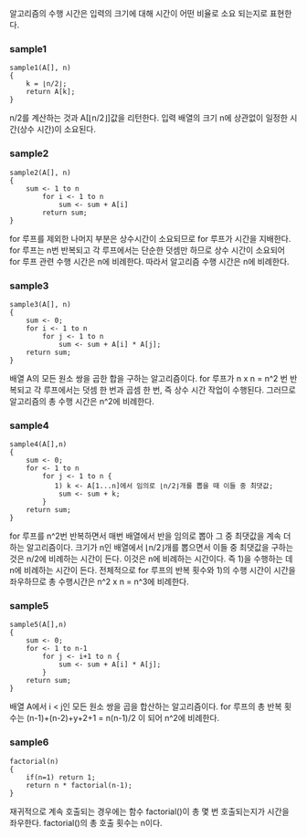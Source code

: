 알고리즘의 수행 시간은 입력의 크기에 대해 시간이 어떤 비율로 소요 되는지로 표현한다.


### sample1
```
sample1(A[], n)
{
    k = ⌊n/2⌋;
    return A[k];
}
```
n/2를 계산하는 것과 A[⌊n/2⌋]값을 리턴한다. 입력 배열의 크기 n에 상관없이 일정한 시간(상수 시간)이 소요된다.


### sample2
```
sample2(A[], n)
{ 
    sum <- 1 to n
        for i <- 1 to n
            sum <- sum + A[i]
        return sum;
}
```
for 루프를 제외한 나머지 부분은 상수시간이 소요되므로 for 루프가 시간을 지배한다. for 루프는 n번 반복되고 각 루프에서는 단순한 덧셈만 하므로 상수 시간이 소요되어 for 루프 관련 수행 시간은 n에 비례한다. 따라서 알고리즘 수행 시간은 n에 비례한다.


### sample3
```
sample3(A[], n)
{
    sum <- 0;
    for i <- 1 to n
        for j <- 1 to n
            sum <- sum + A[i] * A[j];
    return sum;
}
```

배열 A의 모든 원소 쌍을 곱한 합을 구하는 알고리즘이다. for 루프가 n x n = n^2 번 반복되고 각 루프에서는 덧셈 한 번과 곱셈 한 번, 즉 상수 시간 작업이 수행된다. 그러므로 알고리즘의 총 수행 시간은 n^2에 비례한다.


### sample4
```
sample4(A[],n)
{
    sum <- 0;
    for <- 1 to n
        for j <- 1 to n {
           1) k <- A[1...n]에서 임의로 ⌊n/2⌋개를 뽑을 때 이들 중 최댓값; 
            sum <- sum + k;
        }
    return sum;
}
```

for 루프를 n^2번 반복하면서 매번 배열에서 반을 임의로 뽑아 그 중 최댓값을 계속 더하는 알고리즘이다. 크기가 n인 배열에서 ⌊n/2⌋개를 뽑으면서 이들 중 최댓값을 구하는 것은 n/2에 비례하는 시간이 든다. 이것은 n에 비례하는 시간이다. 즉 1)을 수행하는 데 n에 비례하는 시간이 든다. 전체적으로 for 루프의 반복 횟수와 1)의 수행 시간이 시간을 좌우하므로 총 수행시간은 n^2 x n = n^3에 비례한다.


### sample5
```
sample5(A[],n)
{
    sum <- 0;
    for <- 1 to n-1
        for j <- i+1 to n {
            sum <- sum + A[i] * A[j];
        }
    return sum;
}
```

배열 A에서 i < j인 모든 원소 쌍을 곱을 합산하는 알고리즘이다. for 루프의 총 반복 횟수는 (n-1)+(n-2)+y+2+1 = n(n-1)/2 이 되어 n^2에 비례한다.


### sample6
```
factorial(n)
{
    if(n=1) return 1;
    return n * factorial(n-1);
}
```

재귀적으로 계속 호출되는 경우에는 함수 factorial()이 총 몇 번 호출되는지가 시간을 좌우한다. factorial()의 총 호출 횟수는 n이다.
